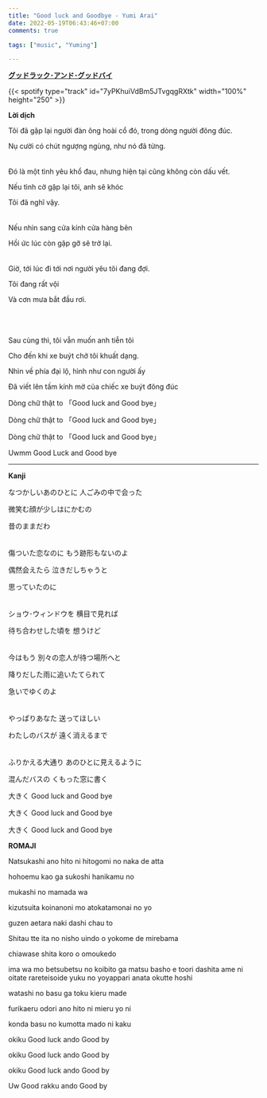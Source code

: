 ```yaml
---
title: "Good luck and Goodbye - Yumi Arai"
date: 2022-05-19T06:43:46+07:00
comments: true

tags: ["music", "Yuming"]

---
```




**[グッドラック･アンド･グッドバイ](https://youtu.be/vAopUXkSolc)**

{{< spotify type="track" id="7yPKhuiVdBm5JTvgqgRXtk" width="100%" height="250" >}}


**Lời dịch**

Tôi đã gặp lại người đàn ông hoài cổ đó, trong dòng người đông đúc.

Nụ cười có chút ngượng ngùng, như nó đã từng.
\
\
\
Đó là một tình yêu khổ đau, nhưng hiện tại cũng không còn dấu vết.

Nếu tình cờ gặp lại tôi, anh sẽ khóc

Tôi đã nghĩ vậy.
\
\
\
Nếu nhìn sang cửa kính cửa hàng bên

Hồi ức lúc còn gặp gỡ sẽ trở lại.
\
\
\
Giờ, tới lúc đi tới nơi người yêu tôi đang đợi.

Tôi đang rất vội

Và cơn mưa bắt đầu rơi.

\
\
\
Sau cùng thì, tôi vẫn muốn anh tiễn tôi

Cho đến khi xe buýt chở tôi khuất dạng.

Nhìn về phía đại lộ, hình như con người ấy 

Đã viết lên tấm kính mờ của chiếc xe buýt đông đúc

Dòng chữ thật to 「Good luck and Good bye」

Dòng chữ thật to 「Good luck and Good bye」

Dòng chữ thật to 「Good luck and Good bye」


Uwmm Good Luck and Good bye

---

**Kanji**

なつかしいあのひとに 人ごみの中で会った

微笑む顔が少しはにかむの

昔のままだわ
\
\
\
傷ついた恋なのに もう跡形もないのよ

偶然会えたら 泣きだしちゃうと

思っていたのに
\
\
\
ショウ･ウィンドウを 横目で見れば

待ち合わせした頃を 想うけど
\
\
\
今はもう 別々の恋人が待つ場所へと

降りだした雨に追いたてられて

急いでゆくのよ
\
\
\
やっぱりあなた 送ってほしい

わたしのバスが 遠く消えるまで
\
\
\
ふりかえる大通り あのひとに見えるように

混んだバスの くもった窓に書く

大きく Good luck and Good bye

大きく Good luck and Good bye

大きく Good luck and Good bye

**ROMAJI**

Natsukashi ano hito ni hitogomi no naka de atta

hohoemu kao ga sukoshi hanikamu no

mukashi no mamada wa

kizutsuita koinanoni mo atokatamonai no yo

guzen aetara naki dashi chau to

Shitau tte ita no nisho uindo o yokome de mirebama

chiawase shita koro o omoukedo

ima wa mo betsubetsu no koibito ga matsu basho e toori dashita ame ni oitate rareteisoide yuku no yoyappari anata okutte hoshi

watashi no basu ga toku kieru made

furikaeru odori ano hito ni mieru yo ni

konda basu no kumotta mado ni kaku

okiku Good luck ando Good by

okiku Good luck ando Good by

okiku Good luck ando Good by

Uw Good rakku ando Good by

